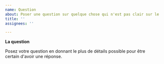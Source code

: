 ```yaml
---
name: Question
about: Poser une question sur quelque chose qui n'est pas clair sur le site ou dans le code.
title: ''
assignees: ''

---
```


**La question**

Posez votre question en donnant le plus de détails possible pour être certain d'avoir une réponse.
